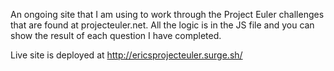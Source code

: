 An ongoing site that I am using to work through the Project Euler challenges that are found at projecteuler.net. All the logic is in the JS file and you can show the result of each question I have completed.

Live site is deployed at http://ericsprojecteuler.surge.sh/
